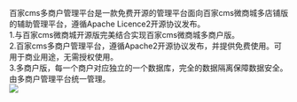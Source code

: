 百家cms多商户管理平台是一款免费开源的管理平台面向百家cms微商城多店铺版的辅助管理平台，遵循Apache Licence2开源协议发布。
<br>1.与百家cms微商城开源版完美结合实现百家cms微商城多商户版。
<br>2.百家cms多商户管理平台，遵循Apache2开源协议发布，并提供免费使用。可用于商业用途，无需授权使用。
<br>3.多商户版，每一个商户对应独立的一个数据库，完全的数据隔离保障数据安全。由多商户管理平台统一管理。
<br>![](https://github.com/baijiacms/baijiacms.github.com/raw/master/image/logo/3.png)

